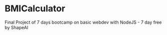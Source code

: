 # BMICalculator
Final Project of 7 days bootcamp on basic webdev with NodeJS - 7 day free by ShapeAI
